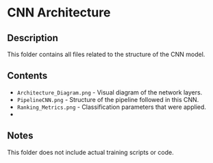 # CNN Architecture

## Description
This folder contains all files related to the structure of the CNN model.

## Contents
- `Architecture_Diagram.png` - Visual diagram of the network layers.
- `PipelineCNN.png` - Structure of the pipeline followed in this CNN.
- `Ranking_Metrics.png` - Classification parameters that were applied.
- 
## Notes
This folder does not include actual training scripts or code.
